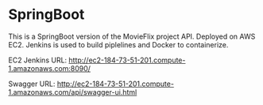 # SpringBoot
This is a SpringBoot version of the MovieFlix project API. Deployed on AWS EC2. Jenkins is used to build piplelines and Docker to containerize. 

EC2 Jenkins URL: http://ec2-184-73-51-201.compute-1.amazonaws.com:8090/

Swagger URL: http://ec2-184-73-51-201.compute-1.amazonaws.com/api/swagger-ui.html
